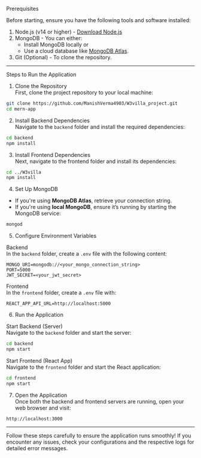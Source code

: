 Prerequisites  

Before starting, ensure you have the following tools and software installed:  

1. Node.js (v14 or higher) - [Download Node.js](https://nodejs.org/)  
2. MongoDB - You can either:  
   - Install MongoDB locally or  
   - Use a cloud database like [MongoDB Atlas](https://www.mongodb.com/atlas).  
3. Git (Optional) - To clone the repository.  

---

Steps to Run the Application  

1. Clone the Repository  
First, clone the project repository to your local machine:  
```bash  
git clone https://github.com/ManishVerma4903/W3villa_project.git  
cd mern-app  
```  

2. Install Backend Dependencies  
Navigate to the `backend` folder and install the required dependencies:  
```bash  
cd backend  
npm install  
```  

3. Install Frontend Dependencies  
Next, navigate to the frontend folder and install its dependencies:  
```bash  
cd ../W3villa  
npm install  
```  

4. Set Up MongoDB  
- If you're using **MongoDB Atlas**, retrieve your connection string.  
- If you're using **local MongoDB**, ensure it’s running by starting the MongoDB service:  
```bash  
mongod  
```  

5. Configure Environment Variables  

Backend  
In the `backend` folder, create a `.env` file with the following content:  
```env  
MONGO_URI=mongodb://<your_mongo_connection_string>  
PORT=5000  
JWT_SECRET=<your_jwt_secret>  
```  

Frontend  
In the `frontend` folder, create a `.env` file with:  
```env  
REACT_APP_API_URL=http://localhost:5000  
```  

6. Run the Application  

Start Backend (Server)  
Navigate to the `backend` folder and start the server:  
```bash  
cd backend  
npm start  
```  

Start Frontend (React App)  
Navigate to the `frontend` folder and start the React application:  
```bash  
cd frontend  
npm start  
```  

 7. Open the Application  
Once both the backend and frontend servers are running, open your web browser and visit:  
```
http://localhost:3000  
```  

---  
Follow these steps carefully to ensure the application runs smoothly! If you encounter any issues, check your configurations and the respective logs for detailed error messages.
